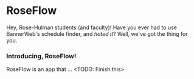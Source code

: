 # RoseFlow

Hey, Rose-Hulman students (and faculty)!
Have you ever had to use BannerWeb's schedule finder, and *hated it*? Well, we've got the thing for you.

### Introducing, RoseFlow!

RoseFlow is an app that ... <TODO: Finish this>